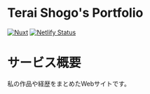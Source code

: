 # Terai Shogo's Portfolio
[![Nuxt](https://img.shields.io/badge/Nuxt-v2.15.3-brightgreen)](https://img.shields.io/badge/Nuxt-v2.15.3-brightgreen)
[![Netlify Status](https://api.netlify.com/api/v1/badges/560b19fe-3d98-4a09-8eea-ee3e55b7c4c6/deploy-status)](https://app.netlify.com/sites/krpk1900/deploys)
# サービス概要

私の作品や経歴をまとめたWebサイトです。
